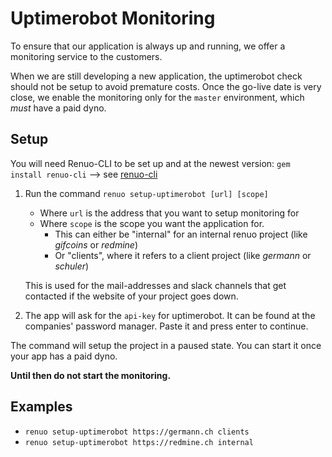 # Uptimerobot Monitoring

To ensure that our application is always up and running, we offer a monitoring
service to the customers.

When we are still developing a new application, the uptimerobot check should not be
setup to avoid premature costs. Once the go-live date is very close, we enable
the monitoring only for the `master` environment, which *must* have a paid
dyno.

## Setup

You will need Renuo-CLI to be set up and at the newest version:
`gem install renuo-cli` --> see [renuo-cli](https://github.com/renuo/renuo-cli)

1. Run the command `renuo setup-uptimerobot [url] [scope]`
   * Where `url` is the address that you want to setup monitoring for
   * Where `scope` is the scope you want the application for.
     * This can either be "internal" for an internal renuo project (like _gifcoins_ or _redmine_)
     * Or "clients", where it refers to a client project (like _germann_ or _schuler_)

   This is used for the mail-addresses and slack channels that get contacted if the website of your project goes down.
1. The app will ask for the `api-key` for uptimerobot. It can be found at the companies' password manager.
    Paste it and press enter to continue.

The command will setup the project in a paused state. You can start it once your app has a paid dyno.

**Until then do not start the monitoring.**

## Examples

* `renuo setup-uptimerobot https://germann.ch clients`
* `renuo setup-uptimerobot https://redmine.ch internal`
